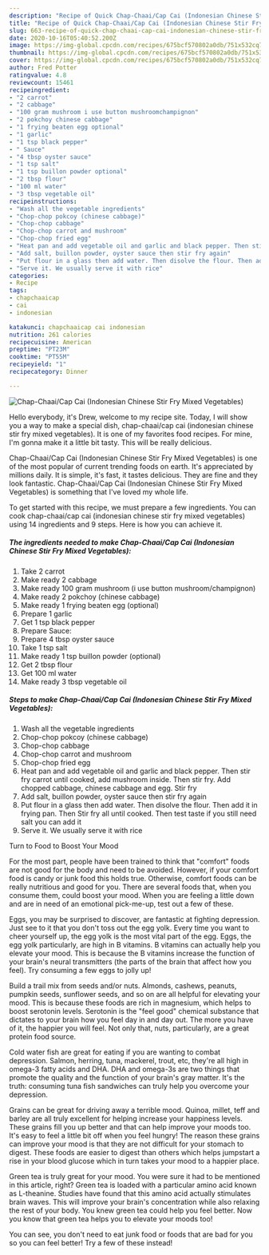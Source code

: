 ```yaml
---
description: "Recipe of Quick Chap-Chaai/Cap Cai (Indonesian Chinese Stir Fry Mixed Vegetables)"
title: "Recipe of Quick Chap-Chaai/Cap Cai (Indonesian Chinese Stir Fry Mixed Vegetables)"
slug: 663-recipe-of-quick-chap-chaai-cap-cai-indonesian-chinese-stir-fry-mixed-vegetables
date: 2020-10-16T05:40:52.200Z
image: https://img-global.cpcdn.com/recipes/675bcf570802a0db/751x532cq70/chap-chaaicap-cai-indonesian-chinese-stir-fry-mixed-vegetables-recipe-main-photo.jpg
thumbnail: https://img-global.cpcdn.com/recipes/675bcf570802a0db/751x532cq70/chap-chaaicap-cai-indonesian-chinese-stir-fry-mixed-vegetables-recipe-main-photo.jpg
cover: https://img-global.cpcdn.com/recipes/675bcf570802a0db/751x532cq70/chap-chaaicap-cai-indonesian-chinese-stir-fry-mixed-vegetables-recipe-main-photo.jpg
author: Fred Potter
ratingvalue: 4.8
reviewcount: 15461
recipeingredient:
- "2 carrot"
- "2 cabbage"
- "100 gram mushroom i use button mushroomchampignon"
- "2 pokchoy chinese cabbage"
- "1 frying beaten egg optional"
- "1 garlic"
- "1 tsp black pepper"
- " Sauce"
- "4 tbsp oyster sauce"
- "1 tsp salt"
- "1 tsp buillon powder optional"
- "2 tbsp flour"
- "100 ml water"
- "3 tbsp vegetable oil"
recipeinstructions:
- "Wash all the vegetable ingredients"
- "Chop-chop pokcoy (chinese cabbage)"
- "Chop-chop cabbage"
- "Chop-chop carrot and mushroom"
- "Chop-chop fried egg"
- "Heat pan and add vegetable oil and garlic and black pepper. Then stir fry carrot until cooked, add mushroom inside. Then stir fry. Add chopped cabbage, chinese cabbage and egg. Stir fry"
- "Add salt, buillon powder, oyster sauce then stir fry again"
- "Put flour in a glass then add water. Then disolve the flour. Then add it in frying pan. Then Stir fry all until cooked. Then test taste if you still need salt you can add it"
- "Serve it. We usually serve it with rice"
categories:
- Recipe
tags:
- chapchaaicap
- cai
- indonesian

katakunci: chapchaaicap cai indonesian 
nutrition: 261 calories
recipecuisine: American
preptime: "PT23M"
cooktime: "PT55M"
recipeyield: "1"
recipecategory: Dinner

---
```



![Chap-Chaai/Cap Cai (Indonesian Chinese Stir Fry Mixed Vegetables)](https://img-global.cpcdn.com/recipes/675bcf570802a0db/751x532cq70/chap-chaaicap-cai-indonesian-chinese-stir-fry-mixed-vegetables-recipe-main-photo.jpg)

Hello everybody, it's Drew, welcome to my recipe site. Today, I will show you a way to make a special dish, chap-chaai/cap cai (indonesian chinese stir fry mixed vegetables). It is one of my favorites food recipes. For mine, I'm gonna make it a little bit tasty. This will be really delicious.

Chap-Chaai/Cap Cai (Indonesian Chinese Stir Fry Mixed Vegetables) is one of the most popular of current trending foods on earth. It's appreciated by millions daily. It is simple, it's fast, it tastes delicious. They are fine and they look fantastic. Chap-Chaai/Cap Cai (Indonesian Chinese Stir Fry Mixed Vegetables) is something that I've loved my whole life.




To get started with this recipe, we must prepare a few ingredients. You can cook chap-chaai/cap cai (indonesian chinese stir fry mixed vegetables) using 14 ingredients and 9 steps. Here is how you can achieve it.

<!--inarticleads1-->

##### The ingredients needed to make Chap-Chaai/Cap Cai (Indonesian Chinese Stir Fry Mixed Vegetables):

1. Take 2 carrot
1. Make ready 2 cabbage
1. Make ready 100 gram mushroom (i use button mushroom/champignon)
1. Make ready 2 pokchoy (chinese cabbage)
1. Make ready 1 frying beaten egg (optional)
1. Prepare 1 garlic
1. Get 1 tsp black pepper
1. Prepare  Sauce:
1. Prepare 4 tbsp oyster sauce
1. Take 1 tsp salt
1. Make ready 1 tsp buillon powder (optional)
1. Get 2 tbsp flour
1. Get 100 ml water
1. Make ready 3 tbsp vegetable oil




<!--inarticleads2-->

##### Steps to make Chap-Chaai/Cap Cai (Indonesian Chinese Stir Fry Mixed Vegetables):

1. Wash all the vegetable ingredients
1. Chop-chop pokcoy (chinese cabbage)
1. Chop-chop cabbage
1. Chop-chop carrot and mushroom
1. Chop-chop fried egg
1. Heat pan and add vegetable oil and garlic and black pepper. Then stir fry carrot until cooked, add mushroom inside. Then stir fry. Add chopped cabbage, chinese cabbage and egg. Stir fry
1. Add salt, buillon powder, oyster sauce then stir fry again
1. Put flour in a glass then add water. Then disolve the flour. Then add it in frying pan. Then Stir fry all until cooked. Then test taste if you still need salt you can add it
1. Serve it. We usually serve it with rice




Turn to Food to Boost Your Mood


For the most part, people have been trained to think that "comfort" foods are not good for the body and need to be avoided. However, if your comfort food is candy or junk food this holds true. Otherwise, comfort foods can be really nutritious and good for you. There are several foods that, when you consume them, could boost your mood. When you are feeling a little down and are in need of an emotional pick-me-up, test out a few of these.

Eggs, you may be surprised to discover, are fantastic at fighting depression. Just see to it that you don't toss out the egg yolk. Every time you want to cheer yourself up, the egg yolk is the most vital part of the egg. Eggs, the egg yolk particularly, are high in B vitamins. B vitamins can actually help you elevate your mood. This is because the B vitamins increase the function of your brain's neural transmitters (the parts of the brain that affect how you feel). Try consuming a few eggs to jolly up!

Build a trail mix from seeds and/or nuts. Almonds, cashews, peanuts, pumpkin seeds, sunflower seeds, and so on are all helpful for elevating your mood. This is because these foods are rich in magnesium, which helps to boost serotonin levels. Serotonin is the "feel good" chemical substance that dictates to your brain how you feel day in and day out. The more you have of it, the happier you will feel. Not only that, nuts, particularly, are a great protein food source.

Cold water fish are great for eating if you are wanting to combat depression. Salmon, herring, tuna, mackerel, trout, etc, they're all high in omega-3 fatty acids and DHA. DHA and omega-3s are two things that promote the quality and the function of your brain's gray matter. It's the truth: consuming tuna fish sandwiches can truly help you overcome your depression. 

Grains can be great for driving away a terrible mood. Quinoa, millet, teff and barley are all truly excellent for helping increase your happiness levels. These grains fill you up better and that can help improve your moods too. It's easy to feel a little bit off when you feel hungry! The reason these grains can improve your mood is that they are not difficult for your stomach to digest. These foods are easier to digest than others which helps jumpstart a rise in your blood glucose which in turn takes your mood to a happier place.

Green tea is truly great for your mood. You were sure it had to be mentioned in this article, right? Green tea is loaded with a particular amino acid known as L-theanine. Studies have found that this amino acid actually stimulates brain waves. This will improve your brain's concentration while also relaxing the rest of your body. You knew green tea could help you feel better. Now you know that green tea helps you to elevate your moods too!

You can see, you don't need to eat junk food or foods that are bad for you so you can feel better! Try a few of these instead!

